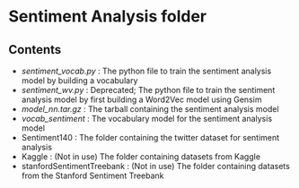 # Sentiment Analysis folder

Contents
--------
* *sentiment_vocab.py* : The python file to train the sentiment analysis model by building a vocabulary
* *sentiment_wv.py* : Deprecated; The python file to train the sentiment analysis model by first building a Word2Vec model using Gensim
* *model_nn.tar.gz* : The tarball containing the sentiment analysis model
* *vocab_sentiment* : The vocabulary model for the sentiment analysis model
* Sentiment140 : The folder containing the twitter dataset for sentiment analysis
* Kaggle : (Not in use) The folder containing datasets from Kaggle
* stanfordSentimentTreebank : (Not in use) The folder containing datasets from the Stanford Sentiment Treebank
